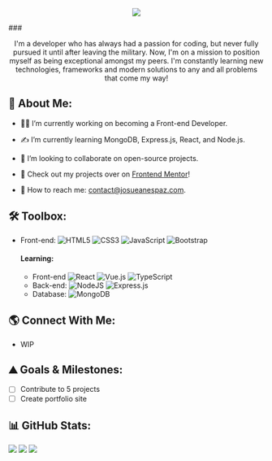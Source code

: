 <p align="center">
  <img src="http://some_place.com/image.png](https://user-images.githubusercontent.com/117591361/214746201-eb857b84-2bc7-4c5b-af91-ffae5491554a.png" />
</p>
### 

<p align='center'>I'm a developer who has always had a passion for coding, but never fully pursued it until after leaving the military. Now, I'm on a mission to position myself as being exceptional amongst my peers. I'm constantly learning new technologies, frameworks and modern solutions to any and all problems that come my way!</p> 



## 🧑 About Me:
* 🧑‍💻 I’m currently working on becoming a Front-end Developer.


* ✍️ I’m currently learning MongoDB, Express.js, React, and Node.js.

* 🤝 I’m looking to collaborate on open-source projects.

* 🔬 Check out my projects over on [Frontend Mentor](https://www.frontendmentor.io/profile/GenuineMiyashita)!

* 📮 How to reach me: contact@josueanespaz.com.

## 🛠️ Toolbox:
* Front-end: ![HTML5](https://img.shields.io/badge/html5-%23E34F26.svg?style=flat&logo=html5&logoColor=white) ![CSS3](https://img.shields.io/badge/css3-%231572B6.svg?style=flat&logo=css3&logoColor=white) ![JavaScript](https://img.shields.io/badge/javascript-%23323330.svg?style=flat&logo=javascript&logoColor=%23F7DF1E) ![Bootstrap](https://img.shields.io/badge/bootstrap-%23563D7C.svg?style=flat&logo=bootstrap&logoColor=white)

    #### Learning: 
    * Front-end ![React](https://img.shields.io/badge/react-%2320232a.svg?style=flat&logo=react&logoColor=%2361DAFB) ![Vue.js](https://img.shields.io/badge/vuejs-%2335495e.svg?style=flat&logo=vuedotjs&logoColor=%234FC08D) ![TypeScript](https://img.shields.io/badge/typescript-%23007ACC.svg?style=flat&logo=typescript&logoColor=white) 
    * Back-end:  ![NodeJS](https://img.shields.io/badge/node.js-6DA55F?style=flat&logo=node.js&logoColor=white) ![Express.js](https://img.shields.io/badge/express.js-%23404d59.svg?style=flat&logo=express&logoColor=%2361DAFB)    
    * Database: ![MongoDB](https://img.shields.io/badge/MongoDB-%234ea94b.svg?style=flat&logo=mongodb&logoColor=white)



## 🌎 Connect With Me:
- WIP

## ⛰️ Goals & Milestones:

- [ ] Contribute to 5 projects
- [ ] Create portfolio site

## 📊 GitHub Stats:
![](https://github-readme-stats.vercel.app/api?username=GenuineMiyashita&theme=onedark&hide_border=true&include_all_commits=false&count_private=false)
![](https://github-readme-streak-stats.herokuapp.com/?user=GenuineMiyashita&theme=onedark&hide_border=true)
  ![](https://github-readme-stats.vercel.app/api/top-langs/?username=GenuineMiyashita&theme=onedark&hide_border=true&include_all_commits=false&count_private=false&layout=compact)
